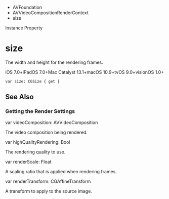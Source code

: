

- AVFoundation
- AVVideoCompositionRenderContext
-  size 

Instance Property

# size

The width and height for the rendering frames.

iOS 7.0+iPadOS 7.0+Mac Catalyst 13.1+macOS 10.9+tvOS 9.0+visionOS 1.0+

``` source
var size: CGSize { get }
```

## See Also

### Getting the Render Settings

var videoComposition: AVVideoComposition

The video composition being rendered.

var highQualityRendering: Bool

The rendering quality to use.

var renderScale: Float

A scaling ratio that is applied when rendering frames.

var renderTransform: CGAffineTransform

A transform to apply to the source image.

